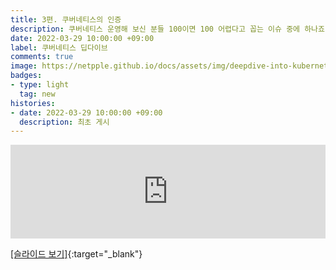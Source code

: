 ```yaml
---
title: 3편. 쿠버네티스의 인증  
description: 쿠버네티스 운영해 보신 분들 100이면 100 어렵다고 꼽는 이슈 중에 하나죠. 바로 "인증"(지옥)입니다. general하게 인증에 대해 먼저 알아보고 쿠버네티스 인증을 살펴봅니다.        
date: 2022-03-29 10:00:00 +09:00  
label: 쿠버네티스 딥다이브
comments: true  
image: https://netpple.github.io/docs/assets/img/deepdive-into-kubernetes-3-certificate.png
badges:
- type: light  
  tag: new  
histories:  
- date: 2022-03-29 10:00:00 +09:00    
  description: 최초 게시
---
```

<div class="responsive-wrap">
<iframe src="https://docs.google.com/presentation/d/e/2PACX-1vTKZa3LspZVVRHkKewVrMpUUk6T8lHoRCF0MGl95GiyLGl7k62yy82VtfN7UOKzW5Lo7DKEcLzmGEkz/pubembed?start=false&loop=false&delayms=3000" frameborder="0" width="100%" allowfullscreen="true" mozallowfullscreen="true" webkitallowfullscreen="true"></iframe>
</div>

[[슬라이드 보기]](https://docs.google.com/presentation/d/17R-DRbWtqtyEjTqTl2yr6C3caUO-EXDyCcrDsAL2gFU/edit#){:target="_blank"}